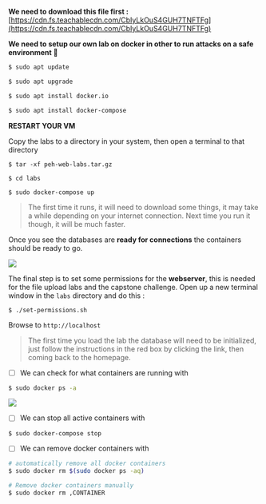 
**We need to download this file first :** [https://cdn.fs.teachablecdn.com/CbIyLkOuS4GUH7TNFTFg](https://cdn.fs.teachablecdn.com/CbIyLkOuS4GUH7TNFTFg)


**We need to setup our own lab on docker in other to run attacks on a safe environment 🤟**

```bash
$ sudo apt update

$ sudo apt upgrade

$ sudo apt install docker.io

$ sudo apt install docker-compose
```

**RESTART YOUR VM**

Copy the labs to a directory in your system, then open a terminal to that directory

```shell
$ tar -xf peh-web-labs.tar.gz

$ cd labs

$ sudo docker-compose up
```


> The first time it runs, it will need to download some things, it may take a while depending on your internet connection. Next time you run it though, it will be much faster.

Once you see the databases are **ready for connections** the containers should be ready to go.


![](https://cdn.fs.teachablecdn.com/ADNupMnWyR7kCWRvm76Laz/https://cdn.filestackcontent.com/rnRf7tsRG2F9tOIVpKEL)



The final step is to set some permissions for the **webserver**, this is needed for the file upload labs and the capstone challenge. Open up a new terminal window in the `labs` directory and do this :


```shell
$ ./set-permissions.sh
```

Browse to `http://localhost`


> The first time you load the lab the database will need to be initialized, just follow the instructions in the red box by clicking the link, then coming back to the homepage.



- [ ] We can check for what containers are running with

```bash
$ sudo docker ps -a
```


![](https://i.imgur.com/iBE156c.png)


- [ ] We can stop all active containers with

```bash
$ sudo docker-compose stop
```

- [ ] We can remove docker containers with 

```bash
# automatically remove all docker containers
$ sudo docker rm $(sudo docker ps -aq)

# Remove docker containers manually
$ sudo docker rm ,CONTAINER
```